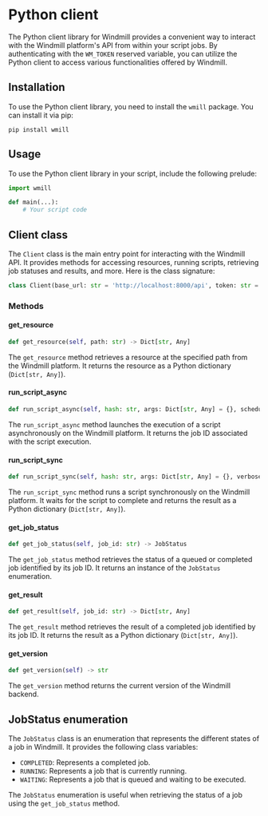 # Python client

The Python client library for Windmill provides a convenient way to interact with the Windmill platform's API from within your script jobs. By authenticating with the `WM_TOKEN` reserved variable, you can utilize the Python client to access various functionalities offered by Windmill.

## Installation

To use the Python client library, you need to install the `wmill` package. You can install it via pip:

```
pip install wmill
```

## Usage

To use the Python client library in your script, include the following prelude:

```python
import wmill

def main(...):
    # Your script code
```

## Client class

The `Client` class is the main entry point for interacting with the Windmill API. It provides methods for accessing resources, running scripts, retrieving job statuses and results, and more. Here is the class signature:

```python
class Client(base_url: str = 'http://localhost:8000/api', token: str = '')
```

### Methods

#### get_resource

```python
def get_resource(self, path: str) -> Dict[str, Any]
```

The `get_resource` method retrieves a resource at the specified path from the Windmill platform. It returns the resource as a Python dictionary (`Dict[str, Any]`).

#### run_script_async

```python
def run_script_async(self, hash: str, args: Dict[str, Any] = {}, scheduled_in_secs: Optional[None] = None) -> str
```

The `run_script_async` method launches the execution of a script asynchronously on the Windmill platform. It returns the job ID associated with the script execution.

#### run_script_sync

```python
def run_script_sync(self, hash: str, args: Dict[str, Any] = {}, verbose: bool = False) -> Dict[str, Any]
```

The `run_script_sync` method runs a script synchronously on the Windmill platform. It waits for the script to complete and returns the result as a Python dictionary (`Dict[str, Any]`).

#### get_job_status

```python
def get_job_status(self, job_id: str) -> JobStatus
```

The `get_job_status` method retrieves the status of a queued or completed job identified by its job ID. It returns an instance of the `JobStatus` enumeration.

#### get_result

```python
def get_result(self, job_id: str) -> Dict[str, Any]
```

The `get_result` method retrieves the result of a completed job identified by its job ID. It returns the result as a Python dictionary (`Dict[str, Any]`).

#### get_version

```python
def get_version(self) -> str
```

The `get_version` method returns the current version of the Windmill backend.

## JobStatus enumeration

The `JobStatus` class is an enumeration that represents the different states of a job in Windmill. It provides the following class variables:

- `COMPLETED`: Represents a completed job.
- `RUNNING`: Represents a job that is currently running.
- `WAITING`: Represents a job that is queued and waiting to be executed.

The `JobStatus` enumeration is useful when retrieving the status of a job using the `get_job_status` method.
